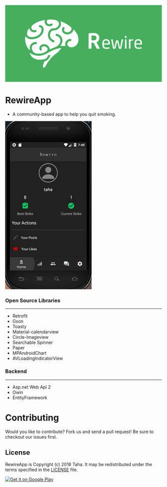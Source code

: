 <img src="/screenshot/banner.png"/>

# RewireApp

- A community-based app to help you quit smoking.

<img src="/screenshot/gif12.gif" />

### Open Source Libraries
-----
- Retrofit
- Gson
- Toasty
- Material-calendarview
- Circle-Imageview
- Searchable Spinner
- Paper
- MPAndroidChart
- AVLoadingIndicatorView

### Backend
-----
- Asp.net Web Api 2
- Owin
- EntityFramework

Contributing
============

Would you like to contribute? Fork us and send a pull request! Be sure to checkout our issues first.

## License

RewireApp is Copyright (c) 2018 Taha. It may be redistributed under the terms specified in the [LICENSE] file.

[LICENSE]: /LICENSE

<a href='https://play.google.com/store/apps/details?id=com.rewire.mobile.app&pcampaignid=MKT-Other-global-all-co-prtnr-py-PartBadge-Mar2515-1'><img alt='Get it on Google Play' src='https://play.google.com/intl/en_us/badges/images/generic/en_badge_web_generic.png'/></a>

